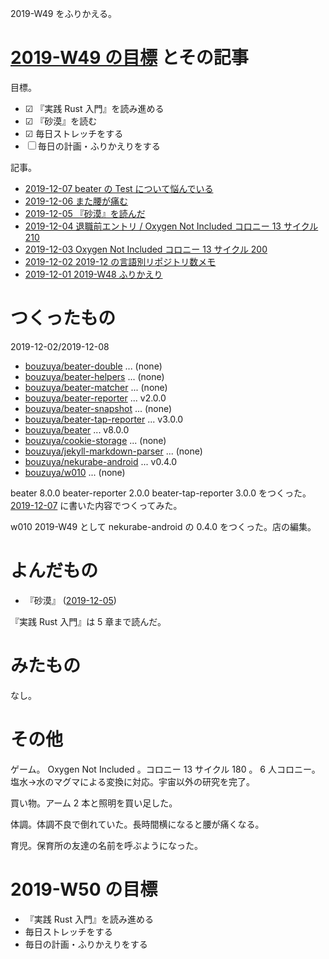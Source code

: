 2019-W49 をふりかえる。

# [2019-W49 の目標][2019-12-01] とその記事

目標。

- ☑ 『実践 Rust 入門』を読み進める
- ☑ 『砂漠』を読む
- ☑ 毎日ストレッチをする
- ☐ 毎日の計画・ふりかえりをする

記事。

- [2019-12-07 beater の Test について悩んでいる][2019-12-07]
- [2019-12-06 また腰が痛む][2019-12-06]
- [2019-12-05 『砂漠』を読んだ][2019-12-05]
- [2019-12-04 退職前エントリ / Oxygen Not Included コロニー 13 サイクル 210][2019-12-04]
- [2019-12-03 Oxygen Not Included コロニー 13 サイクル 200][2019-12-03]
- [2019-12-02 2019-12 の言語別リポジトリ数メモ][2019-12-02]
- [2019-12-01 2019-W48 ふりかえり][2019-12-01]

# つくったもの

2019-12-02/2019-12-08

- [bouzuya/beater-double][] ... (none)
- [bouzuya/beater-helpers][] ... (none)
- [bouzuya/beater-matcher][] ... (none)
- [bouzuya/beater-reporter][] ... v2.0.0
- [bouzuya/beater-snapshot][] ... (none)
- [bouzuya/beater-tap-reporter][] ... v3.0.0
- [bouzuya/beater][] ... v8.0.0
- [bouzuya/cookie-storage][] ... (none)
- [bouzuya/jekyll-markdown-parser][] ... (none)
- [bouzuya/nekurabe-android][] ... v0.4.0
- [bouzuya/w010][] ... (none)

beater 8.0.0 beater-reporter 2.0.0 beater-tap-reporter 3.0.0 をつくった。 [2019-12-07][] に書いた内容でつくってみた。

w010 2019-W49 として nekurabe-android の 0.4.0 をつくった。店の編集。

# よんだもの

- 『砂漠』 ([2019-12-05][])

『実践 Rust 入門』は 5 章まで読んだ。

# みたもの

なし。

# その他

ゲーム。 Oxygen Not Included 。コロニー 13 サイクル 180 。 6 人コロニー。塩水→水のマグマによる変換に対応。宇宙以外の研究を完了。

買い物。アーム 2 本と照明を買い足した。

体調。体調不良で倒れていた。長時間横になると腰が痛くなる。

育児。保育所の友達の名前を呼ぶようになった。

# 2019-W50 の目標

- 『実践 Rust 入門』を読み進める
- 毎日ストレッチをする
- 毎日の計画・ふりかえりをする

[2019-12-01]: https://blog.bouzuya.net/2019/12/01/
[2019-12-02]: https://blog.bouzuya.net/2019/12/02/
[2019-12-03]: https://blog.bouzuya.net/2019/12/03/
[2019-12-04]: https://blog.bouzuya.net/2019/12/04/
[2019-12-05]: https://blog.bouzuya.net/2019/12/05/
[2019-12-06]: https://blog.bouzuya.net/2019/12/06/
[2019-12-07]: https://blog.bouzuya.net/2019/12/07/
[bouzuya/beater-double]: https://github.com/bouzuya/beater-double
[bouzuya/beater-helpers]: https://github.com/bouzuya/beater-helpers
[bouzuya/beater-matcher]: https://github.com/bouzuya/beater-matcher
[bouzuya/beater-reporter]: https://github.com/bouzuya/beater-reporter
[bouzuya/beater-snapshot]: https://github.com/bouzuya/beater-snapshot
[bouzuya/beater-tap-reporter]: https://github.com/bouzuya/beater-tap-reporter
[bouzuya/beater]: https://github.com/bouzuya/beater
[bouzuya/cookie-storage]: https://github.com/bouzuya/cookie-storage
[bouzuya/jekyll-markdown-parser]: https://github.com/bouzuya/jekyll-markdown-parser
[bouzuya/nekurabe-android]: https://github.com/bouzuya/nekurabe-android
[bouzuya/w010]: https://github.com/bouzuya/w010
